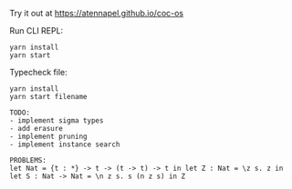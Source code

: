 Try it out at https://atennapel.github.io/coc-os

Run CLI REPL:
```
yarn install
yarn start
```

Typecheck file:
```
yarn install
yarn start filename
```

```
TODO:
- implement sigma types
- add erasure
- implement pruning
- implement instance search

PROBLEMS:
let Nat = {t : *} -> t -> (t -> t) -> t in let Z : Nat = \z s. z in let S : Nat -> Nat = \n z s. s (n z s) in Z
```
